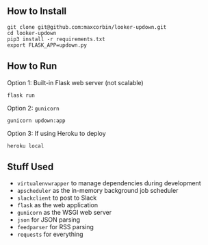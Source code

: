## How to Install

```
git clone git@github.com:maxcorbin/looker-updown.git
cd looker-updown
pip3 install -r requirements.txt
export FLASK_APP=updown.py
```

## How to Run

Option 1: Built-in Flask web server (not scalable)
```
flask run
```

Option 2: `gunicorn`
```
gunicorn updown:app
```

Option 3: If using Heroku to deploy
```
heroku local
```

## Stuff Used
- `virtualenvwrapper` to manage dependencies during development
- `apscheduler` as the in-memory background job scheduler
- `slackclient` to post to Slack
- `flask` as the web application
- `gunicorn` as the WSGI web server
- `json` for JSON parsing
- `feedparser` for RSS parsing
- `requests` for everything
